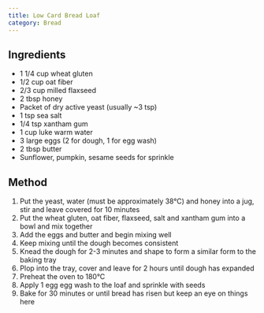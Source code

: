 ```yaml
---
title: Low Card Bread Loaf
category: Bread
---
```


## Ingredients

- 1 1/4 cup wheat gluten
- 1/2 cup oat fiber
- 2/3 cup milled flaxseed
- 2 tbsp honey
- Packet of dry active yeast (usually ~3 tsp)
- 1 tsp sea salt
- 1/4 tsp xantham gum
- 1 cup luke warm water
- 3 large eggs (2 for dough, 1 for egg wash)
- 2 tbsp butter
- Sunflower, pumpkin, sesame seeds for sprinkle

## Method

1. Put the yeast, water (must be approximately 38°C) and honey into a jug, stir
   and leave covered for 10 minutes
2. Put the wheat gluten, oat fiber, flaxseed, salt and xantham gum into a bowl
   and mix together
3. Add the eggs and butter and begin mixing well
4. Keep mixing until the dough becomes consistent
5. Knead the dough for 2-3 minutes and shape to form a similar form to the
   baking tray
6. Plop into the tray, cover and leave for 2 hours until dough has expanded
7. Preheat the oven to 180°C
8. Apply 1 egg egg wash to the loaf and sprinkle with seeds
9. Bake for 30 minutes or until bread has risen but keep an eye on things here

